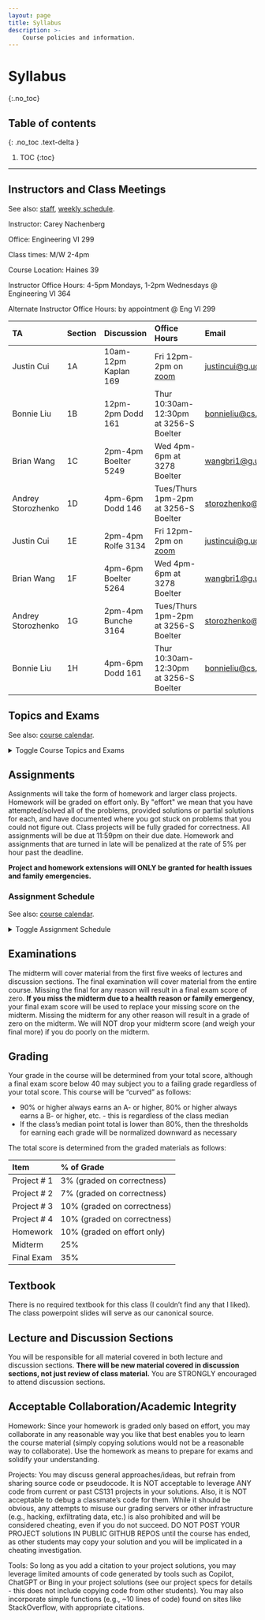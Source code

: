 ```yaml
---
layout: page
title: Syllabus
description: >-
    Course policies and information.
---
```


# Syllabus
{:.no_toc}

<!-- Google Doc version: [Syllabus](https://docs.google.com/document/d/1ZLlCujkQNmtnSxPpQSdaravZsBLojO14CWjaP1sU-wU/edit?usp=sharing). -->

## Table of contents
{: .no_toc .text-delta }

1. TOC
{:toc}

<!-- {:.note}

Please sign up for Campuswire using this verification code: 9994 -->

----

## Instructors and Class Meetings

See also: [staff]({{site.baseurl}}/staff/), [weekly schedule]({{site.baseurl}}/schedule/).

Instructor: Carey Nachenberg

Office: Engineering VI 299

Class times: M/W 2-4pm

Course Location: Haines 39

Instructor Office Hours: 4-5pm Mondays, 1-2pm Wednesdays @ Engineering VI 364

Alternate Instructor Office Hours: by appointment @ Eng VI 299



| TA | Section | Discussion | Office Hours | Email |
|:---|:--------|:-----------|:-------------|:------|
| Justin Cui | 1A | 10am-12pm Kaplan 169 | Fri 12pm-2pm on [zoom](https://ucla.zoom.us/s/9831978461) | [justincui@g.ucla.edu](mailto:justincui@g.ucla.edu) |
| Bonnie Liu | 1B | 12pm-2pm Dodd 161 | Thur 10:30am-12:30pm at 3256-S Boelter | [bonnieliu@cs.ucla.edu](mailto:bonnieliu@cs.ucla.edu) |
| Brian Wang | 1C | 2pm-4pm Boelter 5249 | Wed 4pm-6pm at 3278 Boelter | [wangbri1@g.ucla.edu](mailto:wangbri1@g.ucla.edu) |
| Andrey Storozhenko | 1D | 4pm-6pm Dodd 146 | Tues/Thurs 1pm-2pm at 3256-S Boelter | [storozhenko@cs.ucla.edu ](mailto:storozhenko@cs.ucla.edu ) |
| Justin Cui | 1E | 2pm-4pm Rolfe 3134 | Fri 12pm-2pm on [zoom](https://ucla.zoom.us/s/9831978461) | [justincui@g.ucla.edu](mailto:justincui@g.ucla.edu) |
| Brian Wang | 1F | 4pm-6pm Boelter 5264 | Wed 4pm-6pm at 3278 Boelter | [wangbri1@g.ucla.edu](mailto:wangbri1@g.ucla.edu) |
| Andrey Storozhenko | 1G | 2pm-4pm Bunche 3164 | Tues/Thurs 1pm-2pm at 3256-S Boelter | [storozhenko@cs.ucla.edu ](mailto:storozhenko@cs.ucla.edu ) |
| Bonnie Liu | 1H | 4pm-6pm Dodd 161 | Thur 10:30am-12:30pm at 3256-S Boelter | [bonnieliu@cs.ucla.edu](mailto:bonnieliu@cs.ucla.edu) |


## Topics and Exams

See also: [course calendar]({{site.baseurl}}/calendar/).

<details markdown="0">
<summary markdown="0">Toggle Course Topics and Exams</summary>
<div markdown="1">

**Week 1: 10/02 and 10/04**

- Course Introduction
    - History, course methodology, compilers/interpreters/linkers
- Functional Programming, part 1
    - Haskell Intro, Haskell data types, tuples, lists and strings, comprehensions

**Week 2: 10/09 and 10/11**

- Functional Programming, part 2
    - Haskell functions, local bindings, control flow, pattern matching, 1st-class and higher order functions 
- Functional Programming, part 3
    - Map/filter/reduce, lambdas/closures, currying

**Week 3: 10/16 and 10/18**

- Functional Programming, part 4 
    - [Guest host: Philip Wadler, Co-inventor of Haskell to visit Mon, Oct 16]
    - Partial application, algebraic data types, immutable data structures
- Python, part 1
    - Introduction to Python - program execution, functions, types/variables, classes/inheritance, objects and references, copying objects, garbage collection, strings, lists

**Week 4: 10/23 and 10/25**

- Python part 2
    - Tuples, sets, dictionaries, parameter passing, exception handling, script vs. modules, functional influences in Python
- Data palooza, part 1  
    - Data: Variables vs values, types, typing strategies (static vs. dynamic)

**Week 5: 10/30 and 11/03**

- Data palooza, part 2
    - Typing strategies, cont. (weak vs. strong), supertypes and subtypes, casting and conversion, scoping strategies (lexical vs. dynamic)
- Data palooza, part 3
    - Binding semantics (value, reference, object reference, name/need), memory safety (garbage collection, object destruction/finalization), mutability

**Week 6: 11/06 and 11/08**

- Function palooza, part 1
    - Parameter passing (pass-by-..., named parameters, etc)
- Function palooza, part 2
    - Returning values and error handling (error objects, optionals, assertions/invariants, exceptions, panics)
- Midterm exam:
    - 11/07, Tuesday from 6pm to 8pm (covers material through end of week 5)

**Week 7: 11/13 and 11/15**
- Function palooza, part 3
    - First-class functions (lambdas/closures across languages), polymorphism (subtype, ad hoc, parametric - generics vs. templates)
- OOP palooza, part 1
    - OOP intro, OOP history, encapsulation, classes (class fields/methods, construction ordering)

**Week 8: 11/20 and 11/22**
- OOP palooza, part 2
    - Classes cont. (this and self, properties, accessors/mutators), inheritance approaches (interface, subclassing)
- OOP palooza, part 4
    - Inheritance approaches cont. (implementation, prototypal), inheritance topics (construction ordering, method overriding, abstract classes/methods)

**Week 9: 11/27 and 12/29**
- OOP palooza, part 4
    - Inheritance topics cont. (inheritance and typing), subtype polymorphism, dynamic dispatch, OOP design patterns (SOLID)
- Control palooza, part 1
    - Expression evaluation (associativity, order of evaluation), short circuiting, control statements (branching, conditionals, multi-way selection)

**Week 10: 12/04 and 12/06**

- Control palooza, part 2, Logic Programming, part 1
    - Iteration and iterators (objects, generators, via 1st-class functions), 
    - Prolog history, language overview, statements (facts, rules, goals) 
- Logic programming, part 2
    - Prolog resolution, unification, list processing

**Finals Week**
- Final exam on Friday, December 15th (time TBD)
</div>
</details>

## Assignments

Assignments will take the form of homework and larger class projects. Homework will be graded on effort only. By "effort" we mean that you have attempted/solved all of the problems, provided solutions or partial solutions for each, and have documented where you got stuck on problems that you could not figure out. Class projects will be fully graded for correctness. All assignments will be due at 11:59pm on their due date. Homework and assignments that are turned in late will be penalized at the rate of 5% per hour past the deadline.

**Project and homework extensions will ONLY be granted for health issues and family emergencies.**

### Assignment Schedule

See also: [course calendar]({{site.baseurl}}/calendar/).

<details markdown="0">
<summary markdown="0">Toggle Assignment Schedule</summary>
<div markdown="1">

Week 1:

- 10/04 Homework 1 posted
<!-- (basic Haskell topics, install Haskell and Python 3) -->

Week 2:

- 10/11 Homework 1 due at 11:59PM
- 10/11 Homework 2 posted
- 10/22 Project 1 posted
<!-- (advanced Haskell topics) -->

Week 3:

- 10/18 Homework 2 due at 11:59PM
<!-- (v1 language implementation) -->
- 10/18 Homework 3 posted
- 10/22 Project 1 due at 11:59PM
<!-- (Python topics) -->


Week 4:

- 10/23 Project 2 posted
- 10/25 Homework 3 due at 11:59PM
- 10/25 Homework 4 posted
<!-- (typing, casting, scoping, binding strategies) -->

Week 5:

- 11/01 Homework 4 due at 11:59PM
- 11/01 Homework 5 posted
<!-- (pass-by, error handling,lambdas/closures, polymorphism) -->
- 11/03 Project 3 posted
- 11/05 Project 2 due Sunday at 11:59PM
<!-- (v2 language implementation) -->

Week 6:

- 11/08 Homework 5 due at 11:59PM
- 11/08 Homework 6 posted
- 11/07 Midterm exam (Tuesday 6-8pm, covers material through end of week 5)
<!-- (OOP topics) -->

Week 7:

- 11/15 Homework 6 due at 11:59PM
- 11/15 Homework 7 posted
<!-- (short circuiting, looping, iterators, concurrency, logic programming) -->
- 11/17 Project 4 posted
- 11/19 Project 3 due Sunday at 11:59PM
<!-- (v3 language implementation) -->

Week 8:

- 11/22 Homework 7 due at 11:59PM
- 11/22 Homework 8 posted

Week 9:

- 11/29 Homework 8 due at 11:59PM
- 11/29 Homework 9 posted
- 12/03 Project 4 due Sunday at 11:59PM

Week 10:

- 12/06 Homework 9 due at 11:59PM

<!-- Finals week: -->
</div>
</details>

## Examinations

The midterm will cover material from the first five weeks of lectures and discussion sections. The final examination will cover material from the entire course. Missing the final for any reason will result in a final exam score of zero. **If you miss the midterm due to a health reason or family emergency**, your final exam score will be used to replace your missing score on the midterm. Missing the midterm for any other reason will result in a grade of zero on the midterm. We will NOT drop your midterm score (and weigh your final more) if you do poorly on the midterm. 

## Grading

Your grade in the course will be determined from your total score, although a final exam score below 40 may subject you to a failing grade regardless of your total score. This course will be “curved” as follows:

- 90% or higher always earns an A- or higher, 80% or higher always earns a B- or higher, etc. - this is regardless of the class median
- If the class’s median point total is lower than 80%, then the thresholds for earning each grade will be normalized downward as necessary

The total score is determined from the graded materials as follows:


| Item         | % of Grade                  |
|:-------------|:----------------------------|
| Project # 1  | 3% (graded on correctness) |
| Project # 2  | 7% (graded on correctness) |
| Project # 3  | 10% (graded on correctness) |
| Project # 4  | 10% (graded on correctness) |
| Homework     | 10% (graded on effort only) |
| Midterm      | 25%                         |
| Final Exam   | 35%                         |

## Textbook

There is no required textbook for this class (I couldn’t find any that I liked). The class powerpoint slides will serve as our canonical source.

## Lecture and Discussion Sections

You will be responsible for all material covered in both lecture and discussion sections. **There will be new material covered in discussion sections, not just review of class material.** You are STRONGLY encouraged to attend discussion sections.

<!-- <details markdown="0">
<summary markdown="0">Toggle Discussion Topics</summary>
<div markdown="1">

Week 1 4/7: syntax vs. semantics, interpreter deep-dive, functional programming topics

Week 2 4/14: immutable data structures, functional programming topics

Week 3 4/21: Python topics, project #1 topics

Week 4 4/28: data/type-related topics, midterm review

Week 5 5/5: variadic functions, data topics, function topics

Week 6 5/12: function topics

Week 7 5/19: access modifiers, other OOP topics

Week 8 5/26: multiple inheritance, destruction/finalization recap, OOP topics

Week 9 6/2: control topics

Week 10 6/9: event-loop programming model, concurrency topics, logic programming topics

</div>
</details> -->

## Acceptable Collaboration/Academic Integrity

Homework: Since your homework is graded only based on effort, you may collaborate in any reasonable way you like that best enables you to learn the course material (simply copying solutions would not be a reasonable way to collaborate). Use the homework as means to prepare for exams and solidify your understanding.

Projects: You may discuss general approaches/ideas, but refrain from sharing source code or pseudocode. It is NOT acceptable to leverage ANY code from current or past CS131 projects in your solutions. Also, it is NOT acceptable to debug a classmate’s code for them. While it should be obvious, any attempts to misuse our grading servers or other infrastructure (e.g., hacking, exfiltrating data, etc.) is also prohibited and will be considered cheating, even if you do not succeed. DO NOT POST YOUR PROJECT solutions IN PUBLIC GITHUB REPOS until the course has ended, as other students may copy your solution and you will be implicated in a cheating investigation.

Tools: So long as you add a citation to your project solutions, you may leverage limited amounts of code generated by tools such as Copilot, ChatGPT or Bing in your project solutions (see our project specs for details - this does not include copying code from other students). You may also incorporate simple functions (e.g., ~10 lines of code) found on sites like StackOverflow, with appropriate citations.  

<!-- ```py
# The following code was generated by ChatGPT, with some modifications that I made
# prompt: give me a foo that ...
# response: def bar(...)
def foo(...)
  …
# End of ChatGPT code
``` -->
